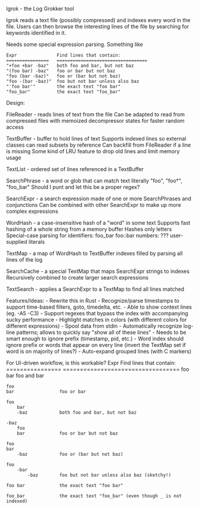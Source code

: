 lgrok - the Log Grokker tool

lgrok reads a text file (possibly compressed) and indexes every word in the file.  Users can then browse
the interesting lines of the file by searching for keywords identified in it.

Needs some special expression parsing.  Something like

    Expr               Find lines that contain:
    ================   ==================================
    "+foo +bar -baz"   both foo and bar, but not baz
    "(foo bar) -baz"   foo or bar but not baz
    "foo (bar -baz)"   foo or (bar but not baz)
    "foo -(bar -baz)"  foo but not bar unless also baz
    "'foo bar'"        the exact text "foo bar"
    "foo_bar"          the exact text "foo_bar"



Design:

FileReader - reads lines of text from the file
    Can be adapted to read from compressed files with memoized decompressor states for faster random access

TextBuffer - buffer to hold lines of text
    Supports indexed lines so external classes can read subsets by reference
    Can backfill from FileReader if a line is missing
    Some kind of LRU feature to drop old lines and limit memory usage

TextList - ordered set of lines referenced in a TextBuffer

SearchPhrase - a word or glob that can match text literally
    "foo", "foo*", "foo_bar"
    Should I punt and let this be a proper regex?

SearchExpr - a search expression made of one or more SearchPhrases and conjunctions
    Can be combined with other SearchExpr to make up more complex expressions

WordHash - a case-insensitive hash of a "word" in some text
    Supports fast hashing of a whole string from a memory buffer
    Hashes only letters
        Special-case parsing for
            identifiers:  foo_bar  foo::bar
            numbers: ???
            user-supplied literals

TextMap - a map of WordHash to TextBuffer indexes
    filled by parsing all lines of the log

SearchCache - a special TextMap that maps SearchExpr strings to indexes
    Recursively combined to create larger search expressions

TextSearch - applies a SearchExpr to a TextMap to find all lines matched

Features/Ideas:
    - Rewrite this in Rust
    - Recognize/parse timestamps to support time-based filters, goto, timedelta, etc.
    - Able to show context lines (eg. -A5 -C3)
    - Support regexes that bypass the index with accompanying sucky performance
    - Highlight matches in colors (with different colors for different expressions)
    - Spool data from stdin
    - Automatically recognize log-line patterns; allows to quickly say "show all of these lines"
        - Needs to be smart enough to ignore prefix (timestamp, pid, etc.)
    - Word index should ignore prefix or words that appear on every line (invert the TextMap set if word is on majority of lines?)
    - Auto-expand grouped lines (with C markers)


For UI-driven workflow, is this workable?
    Expr                Find lines that contain:
    ================    ==================================
    foo
        bar             foo and bar

    foo
    bar                 foo or bar

    foo
        bar
        -baz            both foo and bar, but not baz

    -baz
        foo
        bar             foo or bar but not baz

    foo
    bar
        -baz            foo or (bar but not baz)

    foo
        -bar
            -baz        foo but not bar unless also baz (sketchy!)

    foo bar             the exact text "foo bar"

    foo_bar             the exact text "foo_bar" (even though _ is not indexed)

